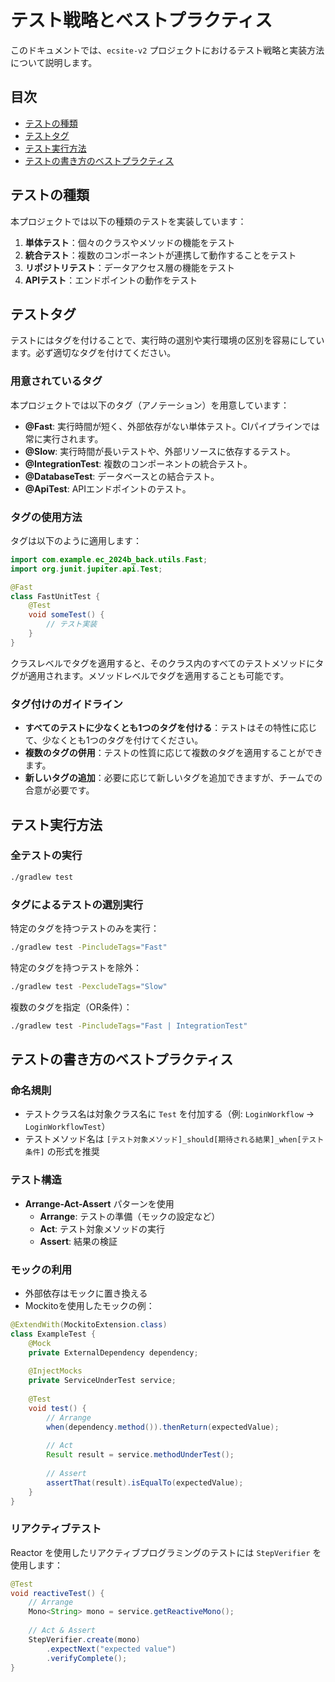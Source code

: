 # テスト戦略とベストプラクティス

このドキュメントでは、`ecsite-v2` プロジェクトにおけるテスト戦略と実装方法について説明します。

## 目次

- [テストの種類](#テストの種類)
- [テストタグ](#テストタグ)
- [テスト実行方法](#テスト実行方法)
- [テストの書き方のベストプラクティス](#テストの書き方のベストプラクティス)

## テストの種類

本プロジェクトでは以下の種類のテストを実装しています：

1. **単体テスト**：個々のクラスやメソッドの機能をテスト
2. **統合テスト**：複数のコンポーネントが連携して動作することをテスト
3. **リポジトリテスト**：データアクセス層の機能をテスト
4. **APIテスト**：エンドポイントの動作をテスト

## テストタグ

テストにはタグを付けることで、実行時の選別や実行環境の区別を容易にしています。必ず適切なタグを付けてください。

### 用意されているタグ

本プロジェクトでは以下のタグ（アノテーション）を用意しています：

- **@Fast**: 実行時間が短く、外部依存がない単体テスト。CIパイプラインでは常に実行されます。
- **@Slow**: 実行時間が長いテストや、外部リソースに依存するテスト。
- **@IntegrationTest**: 複数のコンポーネントの統合テスト。
- **@DatabaseTest**: データベースとの結合テスト。
- **@ApiTest**: APIエンドポイントのテスト。

### タグの使用方法

タグは以下のように適用します：

```java
import com.example.ec_2024b_back.utils.Fast;
import org.junit.jupiter.api.Test;

@Fast
class FastUnitTest {
    @Test
    void someTest() {
        // テスト実装
    }
}
```

クラスレベルでタグを適用すると、そのクラス内のすべてのテストメソッドにタグが適用されます。メソッドレベルでタグを適用することも可能です。

### タグ付けのガイドライン

- **すべてのテストに少なくとも1つのタグを付ける**：テストはその特性に応じて、少なくとも1つのタグを付けてください。
- **複数のタグの併用**：テストの性質に応じて複数のタグを適用することができます。
- **新しいタグの追加**：必要に応じて新しいタグを追加できますが、チームでの合意が必要です。

## テスト実行方法

### 全テストの実行

```bash
./gradlew test
```

### タグによるテストの選別実行

特定のタグを持つテストのみを実行：

```bash
./gradlew test -PincludeTags="Fast"
```

特定のタグを持つテストを除外：

```bash
./gradlew test -PexcludeTags="Slow"
```

複数のタグを指定（OR条件）：

```bash
./gradlew test -PincludeTags="Fast | IntegrationTest"
```

## テストの書き方のベストプラクティス

### 命名規則

- テストクラス名は対象クラス名に `Test` を付加する（例: `LoginWorkflow` → `LoginWorkflowTest`）
- テストメソッド名は `[テスト対象メソッド]_should[期待される結果]_when[テスト条件]` の形式を推奨

### テスト構造

- **Arrange-Act-Assert** パターンを使用
  - **Arrange**: テストの準備（モックの設定など）
  - **Act**: テスト対象メソッドの実行
  - **Assert**: 結果の検証

### モックの利用

- 外部依存はモックに置き換える
- Mockitoを使用したモックの例：

```java
@ExtendWith(MockitoExtension.class)
class ExampleTest {
    @Mock
    private ExternalDependency dependency;
    
    @InjectMocks
    private ServiceUnderTest service;
    
    @Test
    void test() {
        // Arrange
        when(dependency.method()).thenReturn(expectedValue);
        
        // Act
        Result result = service.methodUnderTest();
        
        // Assert
        assertThat(result).isEqualTo(expectedValue);
    }
}
```

### リアクティブテスト

Reactor を使用したリアクティブプログラミングのテストには `StepVerifier` を使用します：

```java
@Test
void reactiveTest() {
    // Arrange
    Mono<String> mono = service.getReactiveMono();
    
    // Act & Assert
    StepVerifier.create(mono)
        .expectNext("expected value")
        .verifyComplete();
}
```
